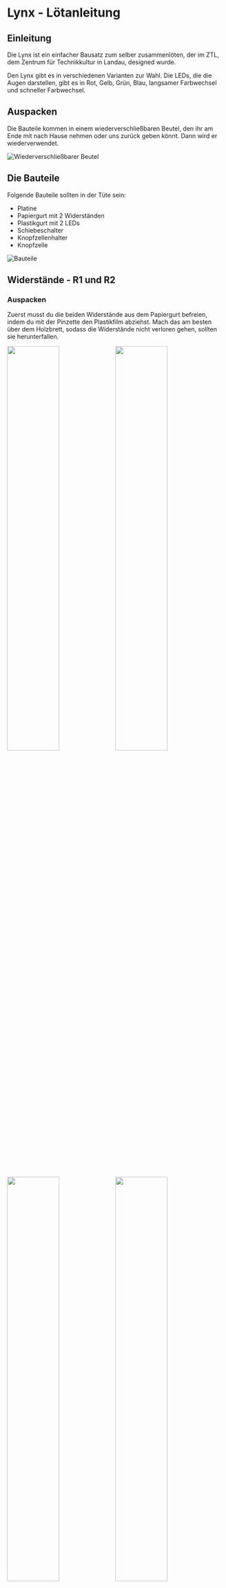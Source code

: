 # Lynx - Lötanleitung

## Einleitung
Die Lynx ist ein einfacher Bausatz zum selber zusammenlöten, der im ZTL, dem Zentrum für Technikkultur in Landau, designed wurde.

Den Lynx gibt es in verschiedenen Varianten zur Wahl.
Die LEDs, die die Augen darstellen, gibt es in Rot, Gelb, Grün, Blau, langsamer Farbwechsel und schneller Farbwechsel.

## Auspacken

Die Bauteile kommen in einem wiederverschließbaren Beutel, den ihr am Ende mit nach Hause nehmen oder uns zurück geben könnt. Dann wird er wiederverwendet.

![](doc/detailed-docu-pics/IMG_0131.JPG "Wiederverschließbarer Beutel")

## Die Bauteile

Folgende Bauteile sollten in der Tüte sein:

- Platine
- Papiergurt mit 2 Widerständen
- Plastikgurt mit 2 LEDs
- Schiebeschalter
- Knopfzellenhalter
- Knopfzelle


![](doc/detailed-docu-pics/IMG_0133.JPG "Bauteile")

## Widerstände - R1 und R2

### Auspacken

Zuerst musst du die beiden Widerstände aus dem Papiergurt befreien, indem du mit der Pinzette den Plastikfilm abziehst. Mach das am besten über dem Holzbrett, sodass die Widerstände nicht verloren gehen, sollten sie herunterfallen.

<p float="left">
  <img src="doc/detailed-docu-pics/IMG_0135.JPG" width="49%" />
  <img src="doc/detailed-docu-pics/IMG_0136.JPG" width="49%" />
</p>

<p float="left">
  <img src="doc/detailed-docu-pics/IMG_0137.JPG" width="49%" />
  <img src="doc/detailed-docu-pics/IMG_0138.JPG" width="49%" />
</p>

### Vorverzinnen

Nun musst du eins der beiden Pads von R1 vorverzinnen. Dazu setzt du die Spitze des Lötkolbens auf das Pad und fügst Lötzinn hinzu bis es schmilzt und sich ein kleiner Hügel auf dem Pad bildet. 

Bitte lass das zweite Pad noch frei.

<p float="left">
  <img src="doc/detailed-docu-pics/IMG_0139.JPG" width="49%" />
  <img src="doc/detailed-docu-pics/IMG_0140.JPG" width="49%" />
</p>

Das Gleiche machst du bei R2.

<p float="left">
  <img src="doc/detailed-docu-pics/IMG_0141.JPG" width="49%" />
  <img src="doc/detailed-docu-pics/IMG_0142.JPG" width="49%" />
</p>

### Bauteile platzieren

Nimm die Pinzette in deine schwache Hand und den Lötkolben in die starke. Du musst das Lötzinn vom Vorverzinnen auf einem der Pads erneut aufschmelzen und einen Widerstand mit der Pinzette von der Seite hineinschieben. Ist der Widerstand korrekt platziert, nimmst du den Lötkolben weg und wartest ein paar Sekunden, bis das Lötzinn wieder fest ist. Dann kannst du das Bauteil mit der Pinzette loslassen.

<p float="left">
  <img src="doc/detailed-docu-pics/IMG_0143.JPG" width="49%" />
  <img src="doc/detailed-docu-pics/IMG_0144.JPG" width="49%" />
</p>

Das Gleiche wiederholst du für den zweiten Widerstand.

<p float="left">
  <img src="doc/detailed-docu-pics/IMG_0145.JPG" width="49%" />
</p>

### Bauteile festlöten

Jetzt sind die Widerstände nur auf einer Seite verbunden. Mit dem Lötzinn und dem Lötkolben musst du auch noch die andere Seite verlöten.

<p float="left">
  <img src="doc/detailed-docu-pics/IMG_0146.JPG" width="49%" />
  <img src="doc/detailed-docu-pics/IMG_0147.JPG" width="49%" />
</p>

<p float="left">
  <img src="doc/detailed-docu-pics/IMG_0148.JPG" width="49%" />
  <img src="doc/detailed-docu-pics/IMG_0149.JPG" width="49%" />
</p>

## LEDs - D1 und D2

### Auspacken

Nun musst du die beiden LEDs aus dem Plastikgurt heraus holen.

<p float="left">
  <img src="doc/detailed-docu-pics/IMG_0150.JPG" width="49%" />
  <img src="doc/detailed-docu-pics/IMG_0151.JPG" width="49%" />
</p>

Die LEDs haben einen Pfeil, der anzeigt in welcher Orientierung sie aufgelötet werden müssen. Je nach Farbe der LED kann der Pfeil unterschiedlich aussehen.

<p float="left">
  <img src="doc/detailed-docu-pics/IMG_0152.JPG" width="49%" />
  <img src="doc/detailed-docu-pics/IMG_0186.JPG" width="49%" />
</p>

### Vorverzinnen

Verzinne ein Pad von D1.

<p float="left">
  <img src="doc/detailed-docu-pics/IMG_0154.JPG" width="49%" />
  <img src="doc/detailed-docu-pics/IMG_0155.JPG" width="49%" />
</p>

Das Gleiche machst du bei D2.

<p float="left">
  <img src="doc/detailed-docu-pics/IMG_0156.JPG" width="49%" />
  <img src="doc/detailed-docu-pics/IMG_0157.JPG" width="49%" />
</p>

### Bauteile platzieren

Da wir die LEDs "auf dem Kopf" auflöten, geht das ein bisschen schwieriger als bei den Widerständen, vom Prinzip ist es aber das Gleiche. Befestige zu erst D1. Achte darauf, dass der Pfeil auf der LED in die gleiche Richtung zeigt wie der Pfeil auf der Platine. In Richtung Kopf der Eule.

<p float="left">
  <img src="doc/detailed-docu-pics/IMG_0158.JPG" width="49%" />
  <img src="doc/detailed-docu-pics/IMG_0159.JPG" width="49%" />
</p>

Das Gleiche wiederholst du für D2.

<p float="left">
  <img src="doc/detailed-docu-pics/IMG_0160.JPG" width="49%" />
  <img src="doc/detailed-docu-pics/IMG_0161.JPG" width="49%" />
</p>

### Bauteile festlöten

Verlöte jetzt die andere Seite von D1 und D2

<p float="left">
  <img src="doc/detailed-docu-pics/IMG_0162.JPG" width="49%" />
  <img src="doc/detailed-docu-pics/IMG_0163.JPG" width="49%" />
</p>

<p float="left">
  <img src="doc/detailed-docu-pics/IMG_0164.JPG" width="49%" />
  <img src="doc/detailed-docu-pics/IMG_0165.JPG" width="49%" />
</p>

## Schiebeschalter - SW1

### Vorverzinnen

Verzinne exakt nur ein Pad von SW1. Wirklich. Nur eins.

<p float="left">
  <img src="doc/detailed-docu-pics/IMG_0166.JPG" width="49%" />
  <img src="doc/detailed-docu-pics/IMG_0167.JPG" width="49%" />
</p>

### Bauteil platzieren

Nimm den Schalter wie gehabt mit der Pinzette. Schmelze das Lötzinn auf und schiebe den Schalter mit einem Beinchen in das flüssige Lötzinn.

<p float="left">
  <img src="doc/detailed-docu-pics/IMG_0168.JPG" width="49%" />
  <img src="doc/detailed-docu-pics/IMG_0169.JPG" width="49%" />
</p>

### Bauteil festlöten

Befestige die restlichen Beinchen

<p float="left">
  <img src="doc/detailed-docu-pics/IMG_0170.JPG" width="49%" />
  <img src="doc/detailed-docu-pics/IMG_0171.JPG" width="49%" />
</p>

## Knopfzellenhalter - BT1

### Vorverzinnen

Verzinne ein Pad des Knopfzellenhalters

<p float="left">
  <img src="doc/detailed-docu-pics/IMG_0172.JPG" width="49%" />
  <img src="doc/detailed-docu-pics/IMG_0173.JPG" width="49%" />
</p>

### Bauteil platzieren

Den Knopfzellenhalter kannst du mit der Hand platzieren.
Drücke mit der Lötkolbenspitze auf das Metallfähnchen bis das darunter liegende Lötzinn aufgeschmolzen ist und der Halter einsinkt.

<p float="left">
  <img src="doc/detailed-docu-pics/IMG_0174.JPG" width="49%" />
</p>

### Bauteil festlöten

Verlöte die zweite Lötfahne des Knopfzellenhalters.

<p float="left">
  <img src="doc/detailed-docu-pics/IMG_0176.JPG" width="49%" />
</p>


## Knopfzelle

### Auspacken

Entferne das Kreppband von der Knopfzelle.

<p float="left">
  <img src="doc/detailed-docu-pics/IMG_0177.JPG" width="49%" />
  <img src="doc/detailed-docu-pics/IMG_0178.JPG" width="49%" />
</p>

### Einlegen

Lege die Knopfzelle mit der glatten Seite nach oben in den Knopfzellenhalter ein. Achte darauf, dass die Knopfzelle unter den kurzen Metallkontakten ist und drücke sie mit dem Daumen ein, bis sie einrastet.

<p float="left">
  <img src="doc/detailed-docu-pics/IMG_0179.JPG" width="49%" />
  <img src="doc/detailed-docu-pics/IMG_0180.JPG" width="49%" />
</p>

<p float="left">
  <img src="doc/detailed-docu-pics/IMG_0181.JPG" width="49%" />
</p>

### Anschalten und ausprobieren

Wenn du den Schalter auf On stellst, sollten beide LEDs leuchten.

<p float="left">
  <img src="doc/detailed-docu-pics/IMG_0182.JPG" width="49%" />
  <img src="doc/detailed-docu-pics/IMG_0183.JPG" width="49%" />
</p>
